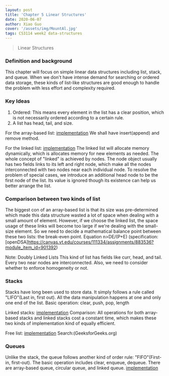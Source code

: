 ```yaml
---
layout: post
title: 'Chapter 5 Linear Structures'
date: 2020-06-07
author: Xiao Guo
cover: '/assets/img/MountAl.jpg'
tags: CS3114 week2 data-structures 
---
```


> Linear Structures

### Definition and background
This chapter will focus on simple linear data structures including list, stack, and queue. When we don't have intense demand for searching or ordered data storage, these kinds of list-like structures are good enough to handle the problem with less effort and complexity required.

### Key Ideas
1. Ordered: This means every element in the list has a clear position, which is not necessarily ordered according to a certain rule.
2. A list has head, tail, and size.

For the array-based list:
[implementation](https://canvas.vt.edu/courses/111334/assignments/883534?module_item_id=901388)
We shall have insert(append) and remove method.

For the linked list:
[implementation](https://canvas.vt.edu/courses/111334/assignments/883535?module_item_id=901390)
The linked list will allocate memory dynamically, which is allocates memory for new elements as needed. The whole concept of "linked" is achieved by nodes. The node object usually has two fields links to its left and right node, which make all the nodes interconnected with two nodes near each individual node. To resolve the problem of special cases, we introduce an additional head node to be the first node of the list. Its value is ignored though its existence can help us better arrange the list.

### Comparison between two kinds of list
The biggest con of an array-based list is that its size was pre-determined which made this data structure wasted a lot of space when dealing with a small amount of element. However, if we choose the linked list, the space usage of these links will become too large if we're dealing with the small-size element. So we need to decide a mathematical balance point between these two lists: the break-even point. 
Equation n>DE/(P+E) (specification:[openDSA]https://canvas.vt.edu/courses/111334/assignments/883536?module_item_id=901392)

Note: Doubly Linked Lists
This kind of list has fields like curr, head, and tail. Every two near nodes are interconnected. Also, we need to consider whether to enforce homogeneity or not.

### Stacks
Stacks have long been used to store data. It simply follows a rule called "LIFO"(Last in, first out). All the data manipulation happens at one and only one end of the list.
Basic operation:
clear, push, pop, length

Linked stacks:
[implementation](https://canvas.vt.edu/courses/111334/modules/items/901400)
Comparison:
All operations for both array-based stacks and linked stacks cost a constant time, which makes these two kinds of implementation kind of equally efficient.

Free list:
[implementation](https://canvas.vt.edu/courses/111334/assignments/883539?module_item_id=901399)
Search:(GeeksforGeeks.org)

### Queues
Unlike the stack, the queue follows another kind of order rule: "FIFO"(First-in, first-out). The basic operation includes clear, enqueue, dequeue. There are array-based queue, circular queue, and linked queue.
[implementation](https://canvas.vt.edu/courses/111334/assignments/883540?module_item_id=901403)

